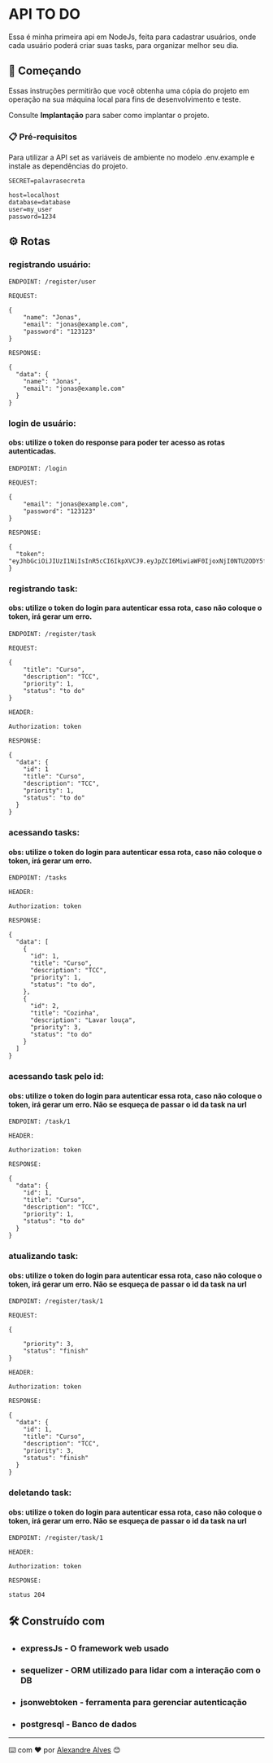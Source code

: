# API TO DO

Essa é minha primeira api em NodeJs, feita para cadastrar usuários, onde cada usuário poderá criar suas tasks, para organizar melhor seu dia.

## 🚀 Começando

Essas instruções permitirão que você obtenha uma cópia do projeto em operação na sua máquina local para fins de desenvolvimento e teste.

Consulte **Implantação** para saber como implantar o projeto.

### 📋 Pré-requisitos

Para utilizar a API set as variáveis de ambiente no modelo .env.example e instale as dependências do projeto.

```
SECRET=palavrasecreta

host=localhost
database=database
user=my_user
password=1234
```

## ⚙️ Rotas

### registrando usuário:

```
ENDPOINT: /register/user

REQUEST:

{
	"name": "Jonas",
	"email": "jonas@example.com",
	"password": "123123"
}

RESPONSE:

{
  "data": {
    "name": "Jonas",
    "email": "jonas@example.com"
  }
}
```

### login de usuário:

#### obs: utilize o token do response para poder ter acesso as rotas autenticadas.

```
ENDPOINT: /login

REQUEST:

{
	"email": "jonas@example.com",
	"password": "123123"
}

RESPONSE:

{
  "token": "eyJhbGciOiJIUzI1NiIsInR5cCI6IkpXVCJ9.eyJpZCI6MiwiaWF0IjoxNjI0NTU2ODY5fQ.DarLvY8_0pFfvs16Mj3vSN9lCcrhcl5bgEHBaMcthcg"
}
```

### registrando task:

#### obs: utilize o token do login para autenticar essa rota, caso não coloque o token, irá gerar um erro.

```
ENDPOINT: /register/task

REQUEST:

{
	"title": "Curso",
	"description": "TCC",
	"priority": 1,
	"status": "to do"
}

HEADER:

Authorization: token

RESPONSE:

{
  "data": {
    "id": 1
    "title": "Curso",
    "description": "TCC",
    "priority": 1,
    "status": "to do"
  }
}
```

### acessando tasks:

#### obs: utilize o token do login para autenticar essa rota, caso não coloque o token, irá gerar um erro.

```
ENDPOINT: /tasks

HEADER:

Authorization: token

RESPONSE:

{
  "data": [
    {
      "id": 1,
      "title": "Curso",
      "description": "TCC",
      "priority": 1,
      "status": "to do",
    },
    {
      "id": 2,
      "title": "Cozinha",
      "description": "Lavar louça",
      "priority": 3,
      "status": "to do"
    }
  ]
}
```

### acessando task pelo id:

#### obs: utilize o token do login para autenticar essa rota, caso não coloque o token, irá gerar um erro. Não se esqueça de passar o id da task na url

```
ENDPOINT: /task/1

HEADER:

Authorization: token

RESPONSE:

{
  "data": {
    "id": 1,
    "title": "Curso",
    "description": "TCC",
    "priority": 1,
    "status": "to do"
  }
}
```

### atualizando task:

#### obs: utilize o token do login para autenticar essa rota, caso não coloque o token, irá gerar um erro. Não se esqueça de passar o id da task na url

```
ENDPOINT: /register/task/1

REQUEST:

{

	"priority": 3,
	"status": "finish"
}

HEADER:

Authorization: token

RESPONSE:

{
  "data": {
    "id": 1,
    "title": "Curso",
    "description": "TCC",
    "priority": 3,
    "status": "finish"
  }
}
```

### deletando task:

#### obs: utilize o token do login para autenticar essa rota, caso não coloque o token, irá gerar um erro. Não se esqueça de passar o id da task na url

```
ENDPOINT: /register/task/1

HEADER:

Authorization: token

RESPONSE:

status 204
```

## 🛠️ Construído com

- ### expressJs - O framework web usado
- ### sequelizer - ORM utilizado para lidar com a interação com o DB
- ### jsonwebtoken - ferramenta para gerenciar autenticação
- ### postgresql - Banco de dados

---

⌨️ com ❤️ por [Alexandre Alves](https://github.com/xandewe) 😊
